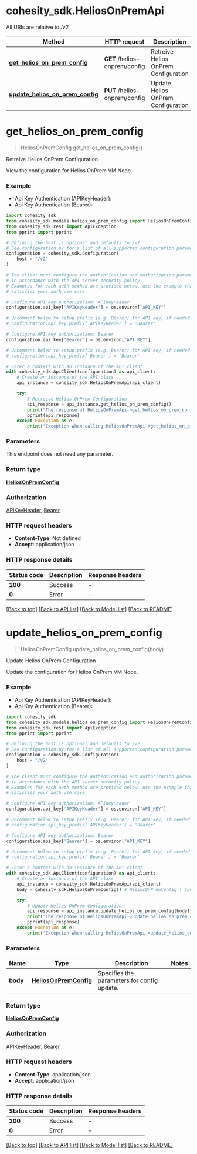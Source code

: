 # cohesity_sdk.HeliosOnPremApi

All URIs are relative to */v2*

Method | HTTP request | Description
------------- | ------------- | -------------
[**get_helios_on_prem_config**](HeliosOnPremApi.md#get_helios_on_prem_config) | **GET** /helios-onprem/config | Retreive Helios OnPrem Configuration
[**update_helios_on_prem_config**](HeliosOnPremApi.md#update_helios_on_prem_config) | **PUT** /helios-onprem/config | Update Helios OnPrem Configuration


# **get_helios_on_prem_config**
> HeliosOnPremConfig get_helios_on_prem_config()

Retreive Helios OnPrem Configuration

View the configuration for Helios OnPrem VM Node.

### Example

* Api Key Authentication (APIKeyHeader):
* Api Key Authentication (Bearer):

```python
import cohesity_sdk
from cohesity_sdk.models.helios_on_prem_config import HeliosOnPremConfig
from cohesity_sdk.rest import ApiException
from pprint import pprint

# Defining the host is optional and defaults to /v2
# See configuration.py for a list of all supported configuration parameters.
configuration = cohesity_sdk.Configuration(
    host = "/v2"
)

# The client must configure the authentication and authorization parameters
# in accordance with the API server security policy.
# Examples for each auth method are provided below, use the example that
# satisfies your auth use case.

# Configure API key authorization: APIKeyHeader
configuration.api_key['APIKeyHeader'] = os.environ["API_KEY"]

# Uncomment below to setup prefix (e.g. Bearer) for API key, if needed
# configuration.api_key_prefix['APIKeyHeader'] = 'Bearer'

# Configure API key authorization: Bearer
configuration.api_key['Bearer'] = os.environ["API_KEY"]

# Uncomment below to setup prefix (e.g. Bearer) for API key, if needed
# configuration.api_key_prefix['Bearer'] = 'Bearer'

# Enter a context with an instance of the API client
with cohesity_sdk.ApiClient(configuration) as api_client:
    # Create an instance of the API class
    api_instance = cohesity_sdk.HeliosOnPremApi(api_client)

    try:
        # Retreive Helios OnPrem Configuration
        api_response = api_instance.get_helios_on_prem_config()
        print("The response of HeliosOnPremApi->get_helios_on_prem_config:\n")
        pprint(api_response)
    except Exception as e:
        print("Exception when calling HeliosOnPremApi->get_helios_on_prem_config: %s\n" % e)
```



### Parameters

This endpoint does not need any parameter.

### Return type

[**HeliosOnPremConfig**](HeliosOnPremConfig.md)

### Authorization

[APIKeyHeader](../README.md#APIKeyHeader), [Bearer](../README.md#Bearer)

### HTTP request headers

 - **Content-Type**: Not defined
 - **Accept**: application/json

### HTTP response details

| Status code | Description | Response headers |
|-------------|-------------|------------------|
**200** | Success |  -  |
**0** | Error |  -  |

[[Back to top]](#) [[Back to API list]](../README.md#documentation-for-api-endpoints) [[Back to Model list]](../README.md#documentation-for-models) [[Back to README]](../README.md)

# **update_helios_on_prem_config**
> HeliosOnPremConfig update_helios_on_prem_config(body)

Update Helios OnPrem Configuration

Update the configuration for Helios OnPrem VM Node.

### Example

* Api Key Authentication (APIKeyHeader):
* Api Key Authentication (Bearer):

```python
import cohesity_sdk
from cohesity_sdk.models.helios_on_prem_config import HeliosOnPremConfig
from cohesity_sdk.rest import ApiException
from pprint import pprint

# Defining the host is optional and defaults to /v2
# See configuration.py for a list of all supported configuration parameters.
configuration = cohesity_sdk.Configuration(
    host = "/v2"
)

# The client must configure the authentication and authorization parameters
# in accordance with the API server security policy.
# Examples for each auth method are provided below, use the example that
# satisfies your auth use case.

# Configure API key authorization: APIKeyHeader
configuration.api_key['APIKeyHeader'] = os.environ["API_KEY"]

# Uncomment below to setup prefix (e.g. Bearer) for API key, if needed
# configuration.api_key_prefix['APIKeyHeader'] = 'Bearer'

# Configure API key authorization: Bearer
configuration.api_key['Bearer'] = os.environ["API_KEY"]

# Uncomment below to setup prefix (e.g. Bearer) for API key, if needed
# configuration.api_key_prefix['Bearer'] = 'Bearer'

# Enter a context with an instance of the API client
with cohesity_sdk.ApiClient(configuration) as api_client:
    # Create an instance of the API class
    api_instance = cohesity_sdk.HeliosOnPremApi(api_client)
    body = cohesity_sdk.HeliosOnPremConfig() # HeliosOnPremConfig | Specifies the parameters for config update.

    try:
        # Update Helios OnPrem Configuration
        api_response = api_instance.update_helios_on_prem_config(body)
        print("The response of HeliosOnPremApi->update_helios_on_prem_config:\n")
        pprint(api_response)
    except Exception as e:
        print("Exception when calling HeliosOnPremApi->update_helios_on_prem_config: %s\n" % e)
```



### Parameters


Name | Type | Description  | Notes
------------- | ------------- | ------------- | -------------
 **body** | [**HeliosOnPremConfig**](HeliosOnPremConfig.md)| Specifies the parameters for config update. | 

### Return type

[**HeliosOnPremConfig**](HeliosOnPremConfig.md)

### Authorization

[APIKeyHeader](../README.md#APIKeyHeader), [Bearer](../README.md#Bearer)

### HTTP request headers

 - **Content-Type**: application/json
 - **Accept**: application/json

### HTTP response details

| Status code | Description | Response headers |
|-------------|-------------|------------------|
**200** | Success |  -  |
**0** | Error |  -  |

[[Back to top]](#) [[Back to API list]](../README.md#documentation-for-api-endpoints) [[Back to Model list]](../README.md#documentation-for-models) [[Back to README]](../README.md)

